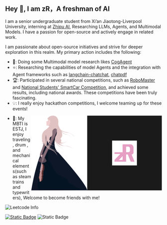 ## Hey 👋, I am zR，A freshman of AI
I am a senior undergraduate student from Xi’an Jiaotong-Liverpool University, interning at [Zhipu AI](https://www.zhipuai.cn), Researching LLMs, Agents, and Multimodal Models. I have a passion for open-source and actively engage in related work.

I am passionate about open-source initiatives and strive for deeper exploration in this realm. My primary action includes the following:

+ 📄: Doing some Multimodal model research likes [CogAgent](https://arxiv.org/abs/2312.08914)
+ ⭐: Researching the capabilities of model Agents and the integration with Agent frameworks such as [langchain-chatchat](https://github.com/chatchat-space/Langchain-Chatchat),  [chatpdf](https://github.com/CosmosShadow/gptpdf) 
+ 🏆: Participated in several national competitions, such as [RoboMaster](https://www.robomaster.com/en-US) and [National Students' SmartCar Competition](https://www.smartcar.zone), and achieved some results, including national awards. These competitions have been truly fascinating.
+ 💡: I really enjoy hackathon competitions, I welcome teaming up for these events!
 
<a>
  <img align="right" src="https://github.com/zRzRzRzRzRzRzR/zRzRzRzRzRzRzR/blob/main/Pic/logo2.png"  width="80" height="80" border="80"/>
</a>
<a>
  <img align="right" src="https://github.com/zRzRzRzRzRzRzR/zRzRzRzRzRzRzR/blob/main/Pic/1.png" width="180" height="240"/>
</a>

+ 🌿: My MBTI is ESTJ, I enjoy traveling, drum , and mechanical elements(such as steam trains and typewriters), Welcome to become friends with me!

![Leetcode Info](https://stats.justsong.cn/api/leetcode?username=zRzRzRzRzRzRzR&cn=true&theme=dark)

[![Static Badge](https://img.shields.io/badge/X-zR-blue?style=social&logo=twitter&logoColor=blue&link=https%3A%2F%2Ftwitter.com%2FzRdianjiao)](https://twitter.com/zRdianjiao)
![Static Badge](https://img.shields.io/badge/Wechat-zR_ZYX-green?style=social&logo=wechat&logoColor=green)



